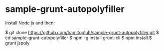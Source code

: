 # sample-grunt-autopolyfiller
Install Node.js and then:

$ git clone https://github.com/hamitogluh/sample-grunt-autopolyfiller.git
$ cd sample-grunt-autopolyfiller
$ npm -g install grunt-cli
$ npm install
$ grunt jspoly
